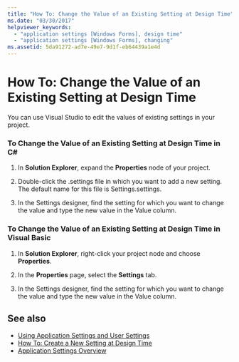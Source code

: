 ```yaml
---
title: "How To: Change the Value of an Existing Setting at Design Time"
ms.date: "03/30/2017"
helpviewer_keywords: 
  - "application settings [Windows Forms], design time"
  - "application settings [Windows Forms], changing"
ms.assetid: 5da91272-ad7e-49e7-9d1f-eb64439a1e4d
---
```

# How To: Change the Value of an Existing Setting at Design Time
You can use Visual Studio to edit the values of existing settings in your project.  
  
### To Change the Value of an Existing Setting at Design Time in C\#
  
1.  In **Solution Explorer**, expand the **Properties** node of your project.  
  
2.  Double-click the .settings file in which you want to add a new setting. The default name for this file is Settings.settings.  
  
3.  In the Settings designer, find the setting for which you want to change the value and type the new value in the Value column.  
  
### To Change the Value of an Existing Setting at Design Time in Visual Basic  
  
1.  In **Solution Explorer**, right-click your project node and choose **Properties**.  
  
2.  In the **Properties** page, select the **Settings** tab.  
  
3.  In the Settings designer, find the setting for which you want to change the value and type the new value in the Value column.  
  
## See also
- [Using Application Settings and User Settings](../../../../docs/framework/winforms/advanced/using-application-settings-and-user-settings.md)
- [How To: Create a New Setting at Design Time](../../../../docs/framework/winforms/advanced/how-to-create-a-new-setting-at-design-time.md)
- [Application Settings Overview](../../../../docs/framework/winforms/advanced/application-settings-overview.md)
